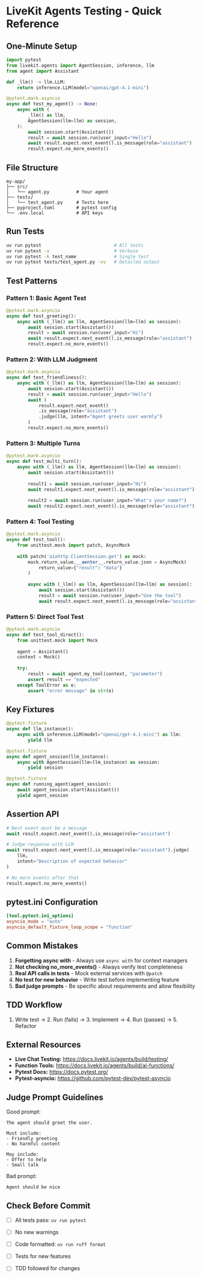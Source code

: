 # LiveKit Agents Testing - Quick Reference

## One-Minute Setup

```python
import pytest
from livekit.agents import AgentSession, inference, llm
from agent import Assistant

def _llm() -> llm.LLM:
    return inference.LLM(model="openai/gpt-4.1-mini")

@pytest.mark.asyncio
async def test_my_agent() -> None:
    async with (
        _llm() as llm,
        AgentSession(llm=llm) as session,
    ):
        await session.start(Assistant())
        result = await session.run(user_input="Hello")
        await result.expect.next_event().is_message(role="assistant")
        result.expect.no_more_events()
```

## File Structure

```
my-app/
├── src/
│   └── agent.py          # Your agent
├── tests/
│   └── test_agent.py     # Tests here
├── pyproject.toml        # pytest config
└── .env.local            # API keys
```

## Run Tests

```bash
uv run pytest                           # All tests
uv run pytest -v                        # Verbose
uv run pytest -k test_name              # Single test
uv run pytest tests/test_agent.py -vv   # Detailed output
```

## Test Patterns

### Pattern 1: Basic Agent Test
```python
@pytest.mark.asyncio
async def test_greeting():
    async with (_llm() as llm, AgentSession(llm=llm) as session):
        await session.start(Assistant())
        result = await session.run(user_input="Hi")
        await result.expect.next_event().is_message(role="assistant")
        result.expect.no_more_events()
```

### Pattern 2: With LLM Judgment
```python
@pytest.mark.asyncio
async def test_friendliness():
    async with (_llm() as llm, AgentSession(llm=llm) as session):
        await session.start(Assistant())
        result = await session.run(user_input="Hello")
        await (
            result.expect.next_event()
            .is_message(role="assistant")
            .judge(llm, intent="Agent greets user warmly")
        )
        result.expect.no_more_events()
```

### Pattern 3: Multiple Turns
```python
@pytest.mark.asyncio
async def test_multi_turn():
    async with (_llm() as llm, AgentSession(llm=llm) as session):
        await session.start(Assistant())
        
        result1 = await session.run(user_input="Hi")
        await result1.expect.next_event().is_message(role="assistant")
        
        result2 = await session.run(user_input="What's your name?")
        await result2.expect.next_event().is_message(role="assistant")
```

### Pattern 4: Tool Testing
```python
@pytest.mark.asyncio
async def test_tool():
    from unittest.mock import patch, AsyncMock
    
    with patch('aiohttp.ClientSession.get') as mock:
        mock.return_value.__aenter__.return_value.json = AsyncMock(
            return_value={"result": "data"}
        )
        
        async with (_llm() as llm, AgentSession(llm=llm) as session):
            await session.start(Assistant())
            result = await session.run(user_input="Use the tool")
            await result.expect.next_event().is_message(role="assistant")
```

### Pattern 5: Direct Tool Test
```python
@pytest.mark.asyncio
async def test_tool_direct():
    from unittest.mock import Mock
    
    agent = Assistant()
    context = Mock()
    
    try:
        result = await agent.my_tool(context, "parameter")
        assert result == "expected"
    except ToolError as e:
        assert "error message" in str(e)
```

## Key Fixtures

```python
@pytest.fixture
async def llm_instance():
    async with inference.LLM(model="openai/gpt-4.1-mini") as llm:
        yield llm

@pytest.fixture
async def agent_session(llm_instance):
    async with AgentSession(llm=llm_instance) as session:
        yield session

@pytest.fixture
async def running_agent(agent_session):
    await agent_session.start(Assistant())
    yield agent_session
```

## Assertion API

```python
# Next event must be a message
await result.expect.next_event().is_message(role="assistant")

# Judge response with LLM
await result.expect.next_event().is_message(role="assistant").judge(
    llm,
    intent="Description of expected behavior"
)

# No more events after that
result.expect.no_more_events()
```

## pytest.ini Configuration

```toml
[tool.pytest.ini_options]
asyncio_mode = "auto"
asyncio_default_fixture_loop_scope = "function"
```

## Common Mistakes

1. **Forgetting async with** - Always use `async with` for context managers
2. **Not checking no_more_events()** - Always verify test completeness
3. **Real API calls in tests** - Mock external services with `@patch`
4. **No test for new behavior** - Write test before implementing feature
5. **Bad judge prompts** - Be specific about requirements and allow flexibility

## TDD Workflow

1. Write test → 2. Run (fails) → 3. Implement → 4. Run (passes) → 5. Refactor

## External Resources

- **Live Chat Testing:** https://docs.livekit.io/agents/build/testing/
- **Function Tools:** https://docs.livekit.io/agents/build/ai-functions/
- **Pytest Docs:** https://docs.pytest.org/
- **Pytest-asyncio:** https://github.com/pytest-dev/pytest-asyncio

## Judge Prompt Guidelines

Good prompt:
```
The agent should greet the user.

Must include:
- Friendly greeting
- No harmful content

May include:
- Offer to help
- Small talk
```

Bad prompt:
```
Agent should be nice
```

## Check Before Commit

- [ ] All tests pass: `uv run pytest`
- [ ] No new warnings
- [ ] Code formatted: `uv run ruff format`
- [ ] Tests for new features
- [ ] TDD followed for changes

